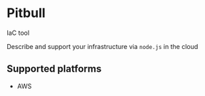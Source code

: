 # Pitbull

IaC tool

Describe and support your infrastructure via `node.js` in the cloud

## Supported platforms

* AWS
